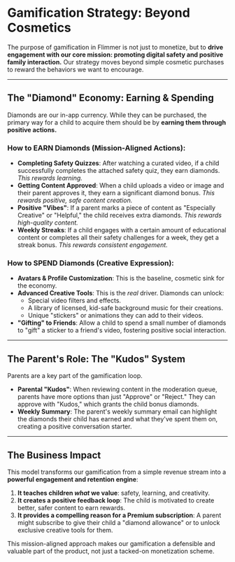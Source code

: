 # Gamification Strategy: Beyond Cosmetics

The purpose of gamification in Flimmer is not just to monetize, but to **drive engagement with our core mission: promoting digital safety and positive family interaction.** Our strategy moves beyond simple cosmetic purchases to reward the behaviors we want to encourage.

---

## The "Diamond" Economy: Earning & Spending

Diamonds are our in-app currency. While they can be purchased, the primary way for a child to acquire them should be by **earning them through positive actions.**

### **How to EARN Diamonds (Mission-Aligned Actions):**
-   **Completing Safety Quizzes**: After watching a curated video, if a child successfully completes the attached safety quiz, they earn diamonds. *This rewards learning.*
-   **Getting Content Approved**: When a child uploads a video or image and their parent approves it, they earn a significant diamond bonus. *This rewards positive, safe content creation.*
-   **Positive "Vibes"**: If a parent marks a piece of content as "Especially Creative" or "Helpful," the child receives extra diamonds. *This rewards high-quality content.*
-   **Weekly Streaks**: If a child engages with a certain amount of educational content or completes all their safety challenges for a week, they get a streak bonus. *This rewards consistent engagement.*

### **How to SPEND Diamonds (Creative Expression):**
-   **Avatars & Profile Customization**: This is the baseline, cosmetic sink for the economy.
-   **Advanced Creative Tools**: This is the *real* driver. Diamonds can unlock:
    -   Special video filters and effects.
    -   A library of licensed, kid-safe background music for their creations.
    -   Unique "stickers" or animations they can add to their videos.
-   **"Gifting" to Friends**: Allow a child to spend a small number of diamonds to "gift" a sticker to a friend's video, fostering positive social interaction.

---

## The Parent's Role: The "Kudos" System

Parents are a key part of the gamification loop.

-   **Parental "Kudos"**: When reviewing content in the moderation queue, parents have more options than just "Approve" or "Reject." They can approve with "Kudos," which grants the child bonus diamonds.
-   **Weekly Summary**: The parent's weekly summary email can highlight the diamonds their child has earned and what they've spent them on, creating a positive conversation starter.

---

## The Business Impact

This model transforms our gamification from a simple revenue stream into a **powerful engagement and retention engine**:
1.  **It teaches children *what* we value**: safety, learning, and creativity.
2.  **It creates a positive feedback loop**: The child is motivated to create better, safer content to earn rewards.
3.  **It provides a compelling reason for a Premium subscription**: A parent might subscribe to give their child a "diamond allowance" or to unlock exclusive creative tools for them.

This mission-aligned approach makes our gamification a defensible and valuable part of the product, not just a tacked-on monetization scheme. 